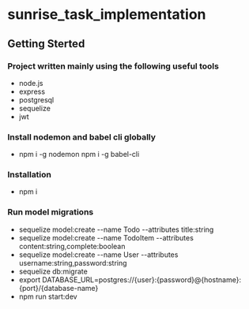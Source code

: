 # sunrise_task_implementation
## Getting Sterted
### Project written mainly using the following useful tools 
* node.js
* express
* postgresql
* sequelize
* jwt
### Install nodemon and babel cli globally
* npm i -g nodemon npm i -g babel-cli
### Installation
* npm i
### Run model migrations
* sequelize model:create --name Todo --attributes title:string
* sequelize model:create --name TodoItem --attributes content:string,complete:boolean
* sequelize model:create --name User --attributes username:string,password:string
* sequelize db:migrate
* export DATABASE_URL=postgres://{user}:{password}@{hostname}:{port}/{database-name}
* npm run start:dev
